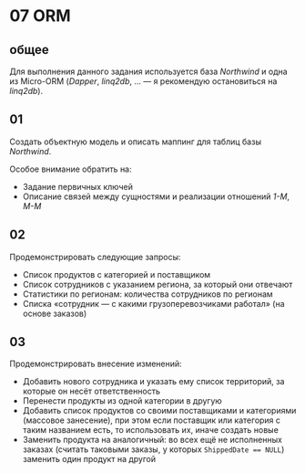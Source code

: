# 07 ORM

## общее

Для выполнения данного задания используется база _Northwind_
и одна из Micro-ORM (_Dapper_, _linq2db_, ... &mdash;
я рекомендую остановиться на _linq2db_).

## 01

Создать объектную модель и описать маппинг для таблиц базы _Northwind_.

Особое внимание обратить на:
*   Задание первичных ключей
*   Описание связей между сущностями
    и реализации отношений _1-М_, _М-М_

## 02

Продемонстрировать следующие запросы:
*   Список продуктов с категорией и поставщиком
*   Список сотрудников с указанием региона, за который они отвечают
*   Статистики по регионам: количества сотрудников по регионам
*   Списка «сотрудник &mdash; с какими грузоперевозчиками работал»
    (на основе заказов)

## 03

Продемонстрировать внесение изменений:
*   Добавить нового сотрудника и указать ему список территорий,
    за которые он несёт ответственность
*   Перенести продукты из одной категории в другую
*   Добавить список продуктов со своими поставщиками и категориями
    (массовое занесение),
    при этом если поставщик или категория с таким названием есть,
    то использовать их, иначе создать новые
*   Заменить продукта на аналогичный:
    во всех ещё не исполненных заказах
    (считать таковыми заказы, у которых `ShippedDate == NULL`)
    заменить один продукт на другой